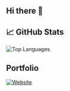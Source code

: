 ## Hi there 👋

## 📈 GitHub Stats

![Top Languages](https://github-readme-stats.vercel.app/api/top-langs/?username=yaiza612&layout=compact&theme=radical)

## Portfolio

[![Website](https://img.shields.io/badge/Website-portfolio-blue)](https://yaiza612.github.io/)

<!--
**yaiza612/yaiza612** is a ✨ _special_ ✨ repository because its `README.md` (this file) appears on your GitHub profile.
![GitHub Stats](https://github-readme-stats.vercel.app/api?username=yaiza612&show_icons=true&theme=radical)
Here are some ideas to get you started:

- 🔭 I’m currently working on ...
- 🌱 I’m currently learning ...
- 👯 I’m looking to collaborate on ...
- 🤔 I’m looking for help with ...
- 💬 Ask me about ...
- 📫 How to reach me: ...
- 😄 Pronouns: ...
- ⚡ Fun fact: ...
-->
